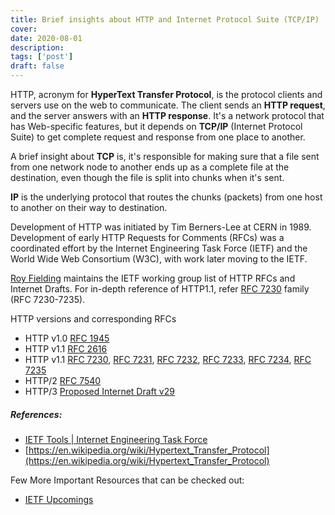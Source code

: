 ```yaml
---
title: Brief insights about HTTP and Internet Protocol Suite (TCP/IP)
cover: 
date: 2020-08-01
description: 
tags: ['post']
draft: false
---
```


HTTP, acronym for **HyperText Transfer Protocol**, is the protocol clients and servers use on the web to communicate. The client sends an **HTTP request**, and the server answers with an **HTTP response**. It's a network protocol that has Web-specific features, but it depends on **TCP/IP** (Internet Protocol Suite) to get complete request and response from one place to another. 

A brief insight about **TCP** is, it's responsible for making sure that a file sent from one network node to another ends up as a complete file at the destination, even though the file is split into chunks when it's sent.

**IP** is the underlying protocol that routes the chunks (packets) from one host to another on their way to destination.

Development of HTTP was initiated by Tim Berners-Lee at CERN in 1989. Development of early HTTP Requests for Comments (RFCs) was a coordinated effort by the Internet Engineering Task Force (IETF) and the World Wide Web Consortium (W3C), with work later moving to the IETF.

[Roy Fielding](https://roy.gbiv.com) maintains the IETF working group list of HTTP RFCs and Internet Drafts. For in-depth reference of HTTP1.1, refer [RFC 7230](https://tools.ietf.org/html/rfc7230) family (RFC 7230-7235).

HTTP versions and corresponding RFCs
 - HTTP v1.0    [RFC 1945](https://tools.ietf.org/html/rfc1945)
 - HTTP v1.1    [RFC 2616](https://tools.ietf.org/html/rfc2616)    
 - HTTP v1.1    [RFC 7230](https://tools.ietf.org/html/rfc7230), [RFC 7231](https://tools.ietf.org/html/rfc7231), [RFC 7232](https://tools.ietf.org/html/rfc7232),  [RFC 7233](https://tools.ietf.org/html/rfc7233), [RFC 7234](https://tools.ietf.org/html/rfc7234), [RFC 7235](https://tools.ietf.org/html/rfc7235)
 - HTTP/2   [RFC 7540](https://tools.ietf.org/html/rfc7540)
 - HTTP/3   [Proposed Internet Draft v29](https://tools.ietf.org/html/draft-ietf-quic-http-29)       

>
##### References: 
>
- [IETF Tools | Internet Engineering Task Force](https://tools.ietf.org)
- [https://en.wikipedia.org/wiki/Hypertext_Transfer_Protocol](https://en.wikipedia.org/wiki/Hypertext_Transfer_Protocol)
>
Few More Important Resources that can be checked out:
  - [IETF Upcomings](https://www.ietf.org)



